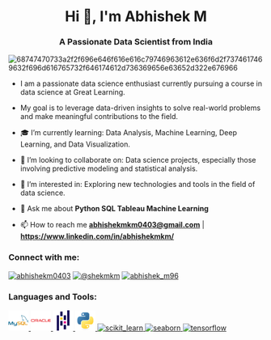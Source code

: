 <h1 align="center">Hi 👋, I'm Abhishek M</h1>
<h3 align="center">A Passionate Data Scientist from India</h3>

![68747470733a2f2f696e646f616e616c79746963612e636f6d2f7374617469632f696d616765732f646174612d736369656e63652d322e676966](https://github.com/abhishk0403/abhishk0403/assets/140788396/73600680-3175-4277-979c-e3833f0b46df)


- I am a passionate data science enthusiast currently pursuing a course in data science at Great Learning.
   
- My goal is to leverage data-driven insights to solve real-world problems and make meaningful contributions to the field.
  
- 🎓 I’m currently learning: Data Analysis, Machine Learning, Deep Learning, and Data Visualization.
  
- 💼 I’m looking to collaborate on: Data science projects, especially those involving predictive modeling and statistical analysis.
  
- 🌱 I’m interested in: Exploring new technologies and tools in the field of data science.

- 💬 Ask me about **Python SQL Tableau Machine Learning**                                                                               


- 📫 How to reach me **abhishekmkm0403@gmail.com**  | **https://www.linkedin.com/in/abhishekmkm/**

<h3 align="left">Connect with me:</h3>
<p align="left">
<a href="https://kaggle.com/abhishekm0403" target="blank"><img align="center" src="https://raw.githubusercontent.com/rahuldkjain/github-profile-readme-generator/master/src/images/icons/Social/kaggle.svg" alt="abhishekm0403" height="30" width="40" /></a>
<a href="https://www.hackerrank.com/@shekmkm" target="blank"><img align="center" src="https://raw.githubusercontent.com/rahuldkjain/github-profile-readme-generator/master/src/images/icons/Social/hackerrank.svg" alt="@shekmkm" height="30" width="40" /></a>
<a href="https://www.leetcode.com/abhishek_m96" target="blank"><img align="center" src="https://raw.githubusercontent.com/rahuldkjain/github-profile-readme-generator/master/src/images/icons/Social/leet-code.svg" alt="abhishek_m96" height="30" width="40" /></a>
</p>

<h3 align="left">Languages and Tools:</h3>
<p align="left"> <a href="https://www.mysql.com/" target="_blank" rel="noreferrer">   <img src="https://raw.githubusercontent.com/devicons/devicon/master/icons/mysql/mysql-original-wordmark.svg" alt="mysql" width="40" height="40"/> </a> <a href="https://www.oracle.com/" target="_blank" rel="noreferrer">  
  <img src="https://raw.githubusercontent.com/devicons/devicon/master/icons/oracle/oracle-original.svg" alt="oracle" width="40" height="40"/> </a> <a href="https://pandas.pydata.org/" target="_blank" rel="noreferrer">   <img src="https://raw.githubusercontent.com/devicons/devicon/2ae2a900d2f041da66e950e4d48052658d850630/icons/pandas/pandas-original.svg" alt="pandas" width="40" height="40"/> </a> <a href="https://www.python.org" target="_blank" rel="noreferrer">   <img src="https://raw.githubusercontent.com/devicons/devicon/master/icons/python/python-original.svg" alt="python" width="40" height="40"/> </a> <a href="https://scikit-learn.org/" target="_blank" rel="noreferrer">   <img src="https://upload.wikimedia.org/wikipedia/commons/0/05/Scikit_learn_logo_small.svg" alt="scikit_learn" width="40" height="40"/> </a> <a href="https://seaborn.pydata.org/" target="_blank" rel="noreferrer">   <img src="https://seaborn.pydata.org/_images/logo-mark-lightbg.svg" alt="seaborn" width="40" height="40"/> </a> <a href="https://www.tensorflow.org" target="_blank" rel="noreferrer">   <img src="https://www.vectorlogo.zone/logos/tensorflow/tensorflow-icon.svg" alt="tensorflow" width="40" height="40"/> </a> </p>
